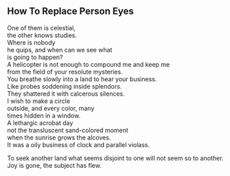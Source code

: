 How To Replace Person Eyes
--------------------------
One of them is celestial,  
the other knows studies.  
Where is nobody  
he quips, and when can we see what  
is going to happen?  
A helicopter is not enough to compound me and keep me  
from the field of your resolute mysteries.  
You breathe slowly into a land to hear your business.  
Like probes soddening inside splendors.  
They shattered it with calcerous silences.  
I wish to make a circle  
outside, and every color, many  
times hidden in a window.  
A lethargic acrobat day  
not the transluscent sand-colored moment  
when the sunrise grows the alcoves.  
It was a oily business of clock and parallel violass.  
  
To seek another land what seems disjoint to one will not seem so to another.  
Joy is gone, the subject has flew.  
